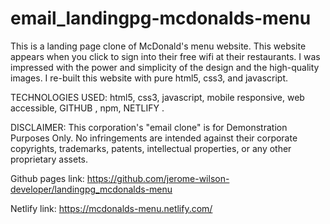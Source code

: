 # email_landingpg-mcdonalds-menu

This is a landing page clone of McDonald's menu website. This website appears when you click to sign into their free wifi at their restaurants. I was impressed with the power and simplicity of the design and the high-quality images. I re-built this website with pure html5, css3, and javascript. 

TECHNOLOGIES USED: html5, css3, javascript, mobile responsive, web accessible, GITHUB , npm, NETLIFY .

DISCLAIMER: This corporation's "email clone" is for Demonstration Purposes Only. No infringements are intended against their corporate copyrights, trademarks, patents, intellectual properties, or any other proprietary assets.

Github pages link: https://github.com/jerome-wilson-developer/landingpg_mcdonalds-menu

Netlify link: https://mcdonalds-menu.netlify.com/
